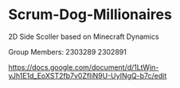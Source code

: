 # Scrum-Dog-Millionaires
2D Side Scoller based on Minecraft Dynamics

Group Members: 
2303289
2302891

https://docs.google.com/document/d/1LtWjn-yJh1E1d_EoXST2fb7v0ZfIiN9U-UyINgQ-b7c/edit
